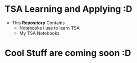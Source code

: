 # TSA Learning and Applying :D

- This **Repository** Contains
  - Notebooks i use to learn TSA
  - My TSA Notebooks

# Cool Stuff are coming soon :D    

